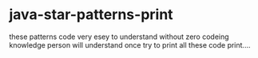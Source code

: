 # java-star-patterns-print
these patterns code very esey to understand without zero codeing knowledge person will understand  once try to print all these code print....
